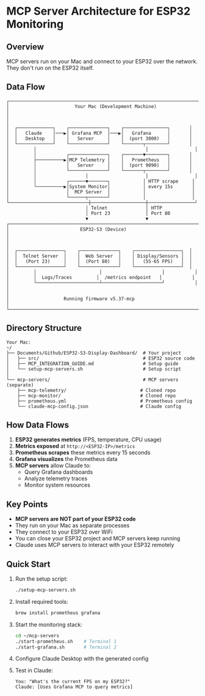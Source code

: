 # MCP Server Architecture for ESP32 Monitoring

## Overview

MCP servers run on your Mac and connect to your ESP32 over the network. They don't run on the ESP32 itself.

## Data Flow

```
┌─────────────────────────────────────────────────────────────────────┐
│                        Your Mac (Development Machine)                │
│                                                                     │
│  ┌─────────────┐    ┌──────────────┐    ┌────────────────┐       │
│  │   Claude    │───▶│ Grafana MCP  │───▶│   Grafana      │       │
│  │   Desktop   │    │   Server     │    │  (port 3000)   │       │
│  └─────────────┘    └──────────────┘    └───────┬────────┘       │
│         │                                        │                 │
│         │           ┌──────────────┐    ┌───────▼────────┐       │
│         ├──────────▶│MCP Telemetry │    │   Prometheus   │       │
│         │           │   Server     │    │  (port 9090)   │       │
│         │           └──────────────┘    └───────┬────────┘       │
│         │                  │                     │                 │
│         │           ┌──────▼───────┐            │ HTTP scrape     │
│         └──────────▶│System Monitor│            │ every 15s       │
│                     │  MCP Server  │            │                 │
│                     └──────┬───────┘            │                 │
└─────────────────────────────┼────────────────────┼─────────────────┘
                             │ Telnet              │ HTTP
                             │ Port 23             │ Port 80
                             ▼                     ▼
┌─────────────────────────────────────────────────────────────────────┐
│                          ESP32-S3 (Device)                          │
│                                                                     │
│  ┌─────────────────┐    ┌──────────────┐    ┌─────────────────┐  │
│  │  Telnet Server  │    │  Web Server  │    │ Display/Sensors │  │
│  │   (Port 23)     │    │  (Port 80)   │    │   (55-65 FPS)   │  │
│  └─────────────────┘    └──────────────┘    └─────────────────┘  │
│         │                       │                      │           │
│         │  Logs/Traces         │  /metrics endpoint   │           │
│         └───────────────────────┴──────────────────────┘           │
│                                                                     │
│                    Running firmware v5.37-mcp                       │
└─────────────────────────────────────────────────────────────────────┘
```

## Directory Structure

```
Your Mac:
~/
├── Documents/Github/ESP32-S3-Display-Dashboard/  # Your project
│   ├── src/                                      # ESP32 source code
│   ├── MCP_INTEGRATION_GUIDE.md                  # Setup guide
│   └── setup-mcp-servers.sh                      # Setup script
│
└── mcp-servers/                                  # MCP servers (separate)
    ├── mcp-telemetry/                           # Cloned repo
    ├── mcp-monitor/                             # Cloned repo
    ├── prometheus.yml                           # Prometheus config
    └── claude-mcp-config.json                   # Claude config
```

## How Data Flows

1. **ESP32 generates metrics** (FPS, temperature, CPU usage)
2. **Metrics exposed** at `http://<ESP32-IP>/metrics`
3. **Prometheus scrapes** these metrics every 15 seconds
4. **Grafana visualizes** the Prometheus data
5. **MCP servers** allow Claude to:
   - Query Grafana dashboards
   - Analyze telemetry traces
   - Monitor system resources

## Key Points

- **MCP servers are NOT part of your ESP32 code**
- They run on your Mac as separate processes
- They connect to your ESP32 over WiFi
- You can close your ESP32 project and MCP servers keep running
- Claude uses MCP servers to interact with your ESP32 remotely

## Quick Start

1. Run the setup script:
   ```bash
   ./setup-mcp-servers.sh
   ```

2. Install required tools:
   ```bash
   brew install prometheus grafana
   ```

3. Start the monitoring stack:
   ```bash
   cd ~/mcp-servers
   ./start-prometheus.sh    # Terminal 1
   ./start-grafana.sh       # Terminal 2
   ```

4. Configure Claude Desktop with the generated config

5. Test in Claude:
   ```
   You: "What's the current FPS on my ESP32?"
   Claude: [Uses Grafana MCP to query metrics]
   ```